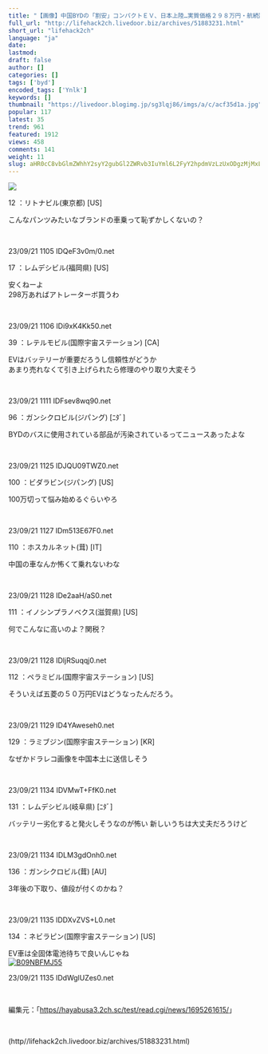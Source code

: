 ```yaml
---
title: "【画像】中国BYDの「割安」コンパクトＥＶ、日本上陸…実質価格２９８万円・航続距離４００キロ 安い"
full_url: "http://lifehack2ch.livedoor.biz/archives/51883231.html"
short_url: "lifehack2ch"
language: "ja"
date: 
lastmod: 
draft: false
author: []
categories: []
tags: ['byd']
encoded_tags: ['Ynlk']
keywords: []
thumbnail: "https://livedoor.blogimg.jp/sg3lqj86/imgs/a/c/acf35d1a.jpg"
popular: 117
latest: 35
trend: 961
featured: 1912
views: 458
comments: 141
weight: 11
slug: aHR0cC8vbGlmZWhhY2syY2gubGl2ZWRvb3IuYml6L2FyY2hpdmVzLzUxODgzMjMxLmh0bWw=
---
```


![](https://livedoor.blogimg.jp/sg3lqj86/imgs/a/c/acf35d1a.jpg)

<div><p class='t_name'>12 ：リトナビル(東京都) [US]</p> <p class='r4'>こんなパンツみたいなブランドの車乗って恥ずかしくないの？ </p><br><p>23/09/21 1105 IDQeF3v0m/0.net</p> <p class='t_name'>17 ：レムデシビル(福岡県) [US]</p> <p class='r4'>安くねーよ <br> 298万あればアトレーターボ買うわ </p><br><p>23/09/21 1106 IDi9xK4Kk50.net</p> <p class='t_name'>39 ：レテルモビル(国際宇宙ステーション) [CA]</p> <p class='r4'>EVはバッテリーが重要だろうし信頼性がどうか <br> あまり売れなくて引き上げられたら修理のやり取り大変そう </p><br><p>23/09/21 1111 IDFsev8wq90.net</p> <p class='t_name'>96 ：ガンシクロビル(ジパング) [ﾆﾀﾞ]</p> <p class='r4'>BYDのバスに使用されている部品が汚染されているってニュースあったよな </p><br><p>23/09/21 1125 IDJQU09TWZ0.net</p> <p class='t_name'>100 ：ビダラビン(ジパング) [US]</p> <p class='r4'>100万切って悩み始めるぐらいやろ </p><br><p>23/09/21 1127 IDm513E67F0.net</p> <p class='t_name'>110 ：ホスカルネット(茸) [IT]</p> <p class='r4'>中国の車なんか怖くて乗れないわな </p><br><p>23/09/21 1128 IDe2aaH/aS0.net</p> <p class='t_name'>111 ：イノシンプラノベクス(滋賀県) [US]</p> <p class='r4'>何でこんなに高いのよ？関税？ </p><br><p>23/09/21 1128 IDljRSuqqj0.net</p> <p class='t_name'>112 ：ペラミビル(国際宇宙ステーション) [US]</p> <p class='r4'>そういえば五菱の５０万円EVはどうなったんだろう。 </p><br><p>23/09/21 1129 ID4YAweseh0.net</p> <p class='t_name'>129 ：ラミブジン(国際宇宙ステーション) [KR]</p> <p class='r4'>なぜかドラレコ画像を中国本土に送信しそう </p><br><p>23/09/21 1134 IDVMwT+FfK0.net</p> <p class='t_name'>131 ：レムデシビル(岐阜県) [ﾆﾀﾞ]</p> <p class='r4'>バッテリー劣化すると発火しそうなのが怖い 新しいうちは大丈夫だろうけど </p><br><p>23/09/21 1134 IDLM3gdOnh0.net</p> <p class='t_name'>136 ：ガンシクロビル(茸) [AU]</p> <p class='r4'>3年後の下取り、値段が付くのかね？ </p><br><p>23/09/21 1135 IDDXvZVS+L0.net</p> <p class='t_name'>134 ：ネビラピン(国際宇宙ステーション) [US]</p> <p class='r2'>EV車は全固体電池待ちで良いんじゃね<br><a href='https//www.amazon.co.jp/dp/B09NBFMJ55/?tag=nishiky24-22' target='_blank'><img src='https//m.media-amazon.com/images/I/5170dY9AxAL._SL500_.jpg' alt='B09NBFMJ55' border='0'></a> </p><p>23/09/21 1135 IDdWglUZes0.net</p> <br><p class='p_url'>編集元：「<a href='https//hayabusa3.2ch.sc/test/read.cgi/news/1695261615/' target='_blank'>https//hayabusa3.2ch.sc/test/read.cgi/news/1695261615/</a>」</p> <br clear='all'></div>

(http//lifehack2ch.livedoor.biz/archives/51883231.html)
